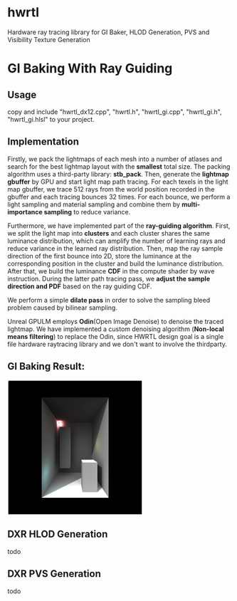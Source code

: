 # hwrtl
Hardware ray tracing library for GI Baker, HLOD Generation, PVS and Visibility Texture Generation


# GI Baking With Ray Guiding

## Usage

copy and include "hwrtl_dx12.cpp", "hwrtl.h", "hwrtl_gi.cpp", "hwrtl_gi.h", "hwrtl_gi.hlsl" to your project.

## Implementation

Firstly, we pack the lightmaps of each mesh into a number of atlases and search for the best lightmap layout with the **smallest** total size. The packing algorithm uses a third-party library: **stb_pack**. Then, generate the **lightmap gbuffer** by GPU and start light map path tracing. For each texels in the light map gbuffer, we trace 512 rays from the world position recorded in the gbuffer and each tracing bounces 32 times. For each bounce, we perform a light sampling and material sampling and combine them by **multi-importance sampling** to reduce variance.

Furthermore, we have implemented part of the **ray-guiding algorithm**. First, we split the light map into **clusters** and each cluster shares the same luminance distribution, which can amplify the number of learning rays and reduce variance in the learned ray distribution. Then, map the ray sample direction of the first bounce into 2D, store the luminance at the corresponding position in the cluster and build the luminance distribution. After that, we build the luminance **CDF** in the compute shader by wave instruction. During the latter path tracing pass, we **adjust the sample direction and PDF** based on the ray guiding CDF.

We perform a simple **dilate pass** in order to solve the sampling bleed problem caused by bilinear sampling.

Unreal GPULM employs **Odin**(Open Image Denoise) to denoise the traced lightmap. We have implemented a custom denoising algorithm (**Non-local means filtering**)  to replace the Odin, since HWRTL design goal is a single file hardware raytracing library and we don't want to involve the thirdparty.

## GI Baking Result:
<p align="left">
    <img src="/doc/result.png" width="60%" height="60%">
</p>

## DXR HLOD Generation
todo

## DXR PVS Generation
todo
